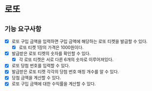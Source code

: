 
# 로또

## 기능 요구사항
- [x] 로또 구입 금액을 입력하면 구입 금액에 해당하는 로또 티켓을 발급할 수 있다.
  - [x] 로또 티켓 1장의 가격은 1000원이다.
- [x] 발급받은 로또 티켓의 숫자를 확인할 수 있다.
  - [x] 각 로또 티켓은 서로 다른 6개의 숫자로 이루어져있다.
- [x] 로또 당첨 번호를 입력할 수 있다.
- [x] 발급받은 로또 티켓 각각의 당첨 번호 매칭 개수를 알 수 있다.
- [x] 당첨 금액을 계산할 수 있다.
- [x] 로또 구입 금액에 대한 수익률을 계산할 수 있다.
